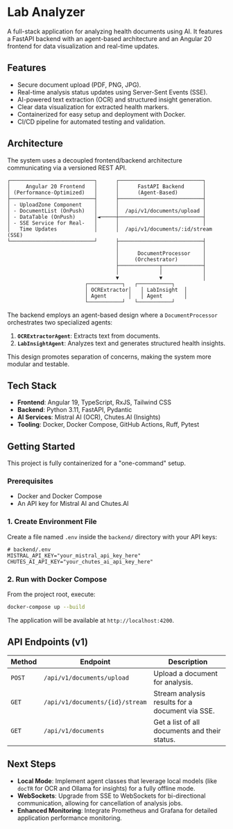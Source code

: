 # Lab Analyzer

A full-stack application for analyzing health documents using AI. It features a FastAPI backend with an agent-based architecture and an Angular 20 frontend for data visualization and real-time updates.

## Features

*   Secure document upload (PDF, PNG, JPG).
*   Real-time analysis status updates using Server-Sent Events (SSE).
*   AI-powered text extraction (OCR) and structured insight generation.
*   Clear data visualization for extracted health markers.
*   Containerized for easy setup and deployment with Docker.
*   CI/CD pipeline for automated testing and validation.

## Architecture

The system uses a decoupled frontend/backend architecture communicating via a versioned REST API.

```
┌───────────────────────────┐      ┌───────────────────────────┐
│     Angular 20 Frontend   │      │      FastAPI Backend      │
│ (Performance-Optimized)   │      │      (Agent-Based)        │
├───────────────────────────┤      ├───────────────────────────┤
│ - UploadZone Component    │      │                           │
│ - DocumentList (OnPush)   │      │  /api/v1/documents/upload │
│ - DataTable (OnPush)      │◄─────┼───────────────────────────┤
│ - SSE Service for Real-   │      │                           │
│   Time Updates            │      │  /api/v1/documents/:id/stream (SSE)
└───────────────────────────┘      ├───────────────────────────┤
                                   │                           │
                                   │      DocumentProcessor    │
                                   │     (Orchestrator)        │
                                   ├─────────────┬─────────────┤
                                   │             │             │
                                   ▼             ▼             │
                         ┌───────────┐   ┌───────────┐
                         │ OCRExtractor│   │ LabInsight  │
                         │ Agent       │   │ Agent       │
                         └───────────┘   └───────────┘
```

The backend employs an agent-based design where a `DocumentProcessor` orchestrates two specialized agents:
1.  **`OCRExtractorAgent`**: Extracts text from documents.
2.  **`LabInsightAgent`**: Analyzes text and generates structured health insights.

This design promotes separation of concerns, making the system more modular and testable.

## Tech Stack

*   **Frontend**: Angular 19, TypeScript, RxJS, Tailwind CSS
*   **Backend**: Python 3.11, FastAPI, Pydantic
*   **AI Services**: Mistral AI (OCR), Chutes.AI (Insights)
*   **Tooling**: Docker, Docker Compose, GitHub Actions, Ruff, Pytest

## Getting Started

This project is fully containerized for a "one-command" setup.

### Prerequisites
*   Docker and Docker Compose
*   An API key for Mistral AI and Chutes.AI

### 1. Create Environment File

Create a file named `.env` inside the `backend/` directory with your API keys:

```dotenv
# backend/.env
MISTRAL_API_KEY="your_mistral_api_key_here"
CHUTES_AI_API_KEY="your_chutes_ai_api_key_here"
```

### 2. Run with Docker Compose

From the project root, execute:

```bash
docker-compose up --build
```
The application will be available at `http://localhost:4200`.

## API Endpoints (v1)

| Method | Endpoint                             | Description                                            |
|--------|--------------------------------------|--------------------------------------------------------|
| `POST` | `/api/v1/documents/upload`           | Upload a document for analysis.                        |
| `GET`  | `/api/v1/documents/{id}/stream`      | Stream analysis results for a document via SSE.        |
| `GET`  | `/api/v1/documents`                  | Get a list of all documents and their status.          |

## Next Steps

*   **Local Mode**: Implement agent classes that leverage local models (like `docTR` for OCR and Ollama for insights) for a fully offline mode.
*   **WebSockets**: Upgrade from SSE to WebSockets for bi-directional communication, allowing for cancellation of analysis jobs.
*   **Enhanced Monitoring**: Integrate Prometheus and Grafana for detailed application performance monitoring.
